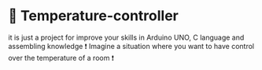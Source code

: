 # :red_circle: Temperature-controller
it is just a project for improve your skills in Arduino UNO, C language and assembling knowledge :exclamation:
Imagine a situation where you want to have control over the temperature of a room :exclamation:

